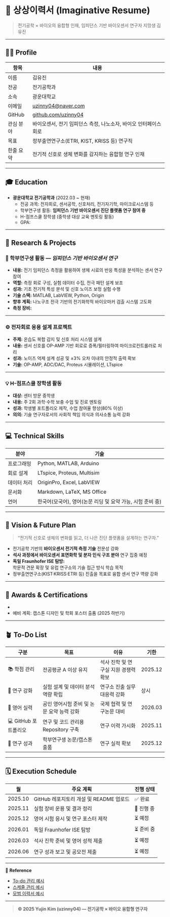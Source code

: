 # 🧭 상상이력서 (Imaginative Resume)
> 전기공학 × 바이오의 융합형 인재, 임피던스 기반 바이오센서 연구자 지망생 김유진
 
---

## 👩‍🔬 Profile

| 항목 | 내용 |
|------|------|
| 이름 | 김유진 |
| 전공 | 전기공학과 |
| 소속 | 광운대학교 |
| 이메일 | uzinny04@naver.com |
| GitHub | [github.com/uzinny04](https://github.com/uzinny04) |
| 관심 분야 | 바이오센서, 전기 임피던스 측정, 나노소자, 바이오 인터페이스 회로 |
| 목표 | 정부출연연구소(ETRI, KIST, KRISS 등) 연구직 |
| 한줄 요약 | 전기적 신호로 생체 변화를 감지하는 융합형 연구 인재 |

---

## 🎓 Education

- **광운대학교 전기공학과** (2022.03 ~ 현재)  
  - 전공 과목: 전자회로, 센서공학, 신호처리, 전기자기학, 마이크로시스템 등  
  - 학부연구생 활동: **임피던스 기반 바이오센서 진단 플랫폼 연구 참여 중**
  - H-점프스쿨 장학샘 (중학생 대상 교육 멘토링 활동)
  - GPA: <!-- TODO: 추후 업데이트 예정 -->

---

## 🔬 Research & Projects

### 🧪 학부연구생 활동 — *임피던스 기반 바이오센서 연구*
- **내용:** 전기 임피던스 측정을 활용하여 생체 시료의 반응 특성을 분석하는 센서 연구 참여  
- **역할:** 측정 회로 구성, 실험 데이터 수집, 전극 패턴 설계 보조  
- **성과:** 기초 전기적 특성 분석 및 신호 노이즈 보정 실험 수행  
- **기술 스택:** MATLAB, LabVIEW, Python, Origin  
- **향후 계획:** 나노구조 전극 기반의 전기화학적 바이오마커 검출 시스템 고도화  
- **측정 장비:** <!-- TODO: 후속 입력 예정 (예: LCR meter, EIS analyzer 등) -->

---

### ⚙️ 전자회로 응용 설계 프로젝트
- **주제:** 온습도 복합 감지 및 신호 처리 시스템 설계  
- **내용:** 센서 신호를 OP-AMP 기반 회로로 증폭/필터링하여 마이크로컨트롤러로 처리  
- **성과:** 노이즈 억제 설계 성공 및 ±3% 오차 이내의 안정적 출력 확보  
- **기술:** OP-AMP, ADC/DAC, Proteus 시뮬레이션, LTspice

---

### 💡 H-점프스쿨 장학샘 활동
- **대상:** 센터 방문 중학생  
- **내용:** 주 2회 과학·수학 보충 수업 및 진로 멘토링  
- **성과:** 학생별 포트폴리오 제작, 수업 참여율 향상(80% 이상)  
- **의의:** 기술 연구자로서의 사회적 책임 의식과 의사소통 능력 강화

---

## 💻 Technical Skills

| 분야 | 기술 |
|------|------|
| 프로그래밍 | Python, MATLAB, Arduino |
| 회로 설계 | LTspice, Proteus, Multisim |
| 데이터 처리 | OriginPro, Excel, LabVIEW |
| 문서화 | Markdown, LaTeX, MS Office |
| 언어 | 한국어(모국어), 영어(논문 리딩 및 요약 가능, 시험 준비 중) |

---

## 🧠 Vision & Future Plan

> “전기적 신호로 생체의 변화를 읽고, 더 나은 진단 플랫폼을 설계하는 연구자.”

- 전기공학 기반의 **바이오센서 전기적 측정 기술** 전문성 강화  
- **석사 과정에서 바이오센서 표면화학 및 분자 인식 구조 분야** 연구 집중 예정  
- **독일 Fraunhofer ISE 탐방:**  
  학문적 견문 확장 및 유럽 연구소의 기술 접근 방식 학습 목적  
- 정부출연연구소(KIST·KRISS·ETRI 등) 진출을 목표로 융합 센서 연구 역량 강화

---

## 🧾 Awards & Certifications

- <!-- TODO: 향후 공모전, 자격증, 논문 실적 업데이트 예정 -->
- 예비 계획: 캡스톤 디자인 및 학회 포스터 출품 (2025 하반기)

---

## 🪴 To-Do List

| 구분 | 목표 | 이유 | 기한 |
|------|------|------|------|
| 📚 학점 관리 | 전공평균 A 이상 유지 | 석사 진학 및 연구실 지원 경쟁력 확보 | 2025.12 |
| 🔬 연구 강화 | 실험 설계 및 데이터 분석 역량 확립 | 연구소 진출 실무 대응력 강화 | 상시 |
| 💬 영어 실력 | 공인 영어시험 준비 및 논문 요약 능력 강화 | 국제 협력 및 연구논문 대비 | 2026.03 |
| 💻 GitHub 포트폴리오 | 연구 및 코드 관리용 Repository 구축 | 연구 이력 가시화 | 2025.11 |
| 🧾 연구 성과 | 학부연구생 논문/캡스톤 출품 | 연구 실적 확보 | 2025.12 |

---

## 🗓 Execution Schedule

| 월 | 주요 계획 | 진행 상태 |
|----|-------------|------------|
| 2025.10 | GitHub 레포지토리 개설 및 README 업로드 | ✅ 완료 |
| 2025.11 | 실험 장비 운용 및 결과 정리 | 🔄 진행 중 |
| 2025.12 | 영어 시험 응시 및 연구 포스터 제작 | ⏳ 예정 |
| 2026.01 | 독일 Fraunhofer ISE 탐방 | ⏳ 준비 중 |
| 2026.03 | 석사 진학 준비 및 영어 성적 제출 | ⏳ 예정 |
| 2026.06 | 연구 성과 보고 및 공모전 제출 | ⏳ 예정 |

---

📎 **Reference**
- [To-do 관리 예시](https://plok01234.tistory.com/150)
- [스케줄 관리 예시](https://m.blog.naver.com/yoyoland/221754800065)
- [모범 이력서 예시](https://github.com/JSpiner/RESUME)

---

> **© 2025 Yujin Kim (uzinny04) — 전기공학 × 바이오 융합형 연구자**
